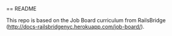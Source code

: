 == README

This repo is based on the Job Board curriculum from RailsBridge (http://docs-railsbridgenyc.herokuapp.com/job-board/).

